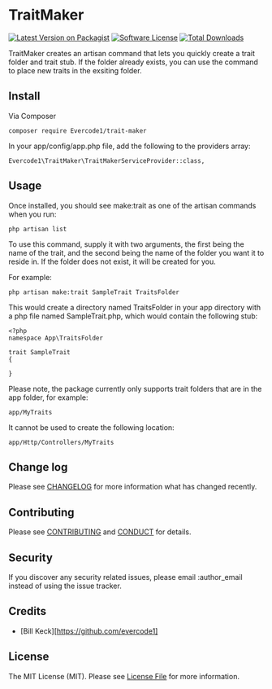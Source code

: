 # TraitMaker

[![Latest Version on Packagist][ico-version]][link-packagist]
[![Software License][ico-license]](LICENSE.md)
[![Total Downloads][ico-downloads]][link-downloads]


TraitMaker creates an artisan command that lets you quickly create a trait folder and trait stub.  If the folder already 
exists, you can use the command to place new traits in the exsiting folder.

## Install

Via Composer

```
composer require Evercode1/trait-maker
```

In your app/config/app.php file, add the following to the providers array:

```
Evercode1\TraitMaker\TraitMakerServiceProvider::class,
```

## Usage

Once installed, you should see make:trait as one of the artisan commands when you run:

```
php artisan list
```

To use this command, supply it with two arguments, the first being the name of the trait, and the 
second being the name of the folder you want it to reside in.  If the folder does not exist, it will be created for you.

For example:

```
php artisan make:trait SampleTrait TraitsFolder
```

This would create a directory named TraitsFolder in your app directory with a php file
named SampleTrait.php, which would contain the following stub:
   
```
<?php
namespace App\TraitsFolder

trait SampleTrait
{

}
```

Please note, the package currently only supports trait folders that are in the app folder, for example:

```
app/MyTraits
```

It cannot be used to create the following location:

```
app/Http/Controllers/MyTraits
```



## Change log

Please see [CHANGELOG](CHANGELOG.md) for more information what has changed recently.


## Contributing

Please see [CONTRIBUTING](CONTRIBUTING.md) and [CONDUCT](CONDUCT.md) for details.

## Security

If you discover any security related issues, please email :author_email instead of using the issue tracker.

## Credits

- [Bill Keck][https://github.com/evercode1]


## License

The MIT License (MIT). Please see [License File](LICENSE.md) for more information.

[ico-version]: https://img.shields.io/packagist/v/:Evercode1/:TraitMaker.svg?style=flat-square
[ico-license]: https://img.shields.io/badge/license-MIT-brightgreen.svg?style=flat-square
[ico-travis]: https://img.shields.io/travis/:Evercode1/:TraitMaker/master.svg?style=flat-square
[ico-scrutinizer]: https://img.shields.io/scrutinizer/coverage/g/:Evercode1/:TraitMaker.svg?style=flat-square
[ico-code-quality]: https://img.shields.io/scrutinizer/g/:Evercode1/:TraitMaker.svg?style=flat-square
[ico-downloads]: https://img.shields.io/packagist/dt/:Evercode1/:TraitMaker.svg?style=flat-square

[link-packagist]: https://packagist.org/packages/:Evercode1/:TraitMaker
[link-downloads]: https://packagist.org/packages/:Evercode1/:TraitMaker
[link-author]: https://github.com/evercode1

